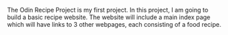 The Odin Recipe Project is my first project. In this project, I am going to build a basic recipe website. The website will include a main index page which will have links to 3 other webpages, each consisting of a food recipe.  
